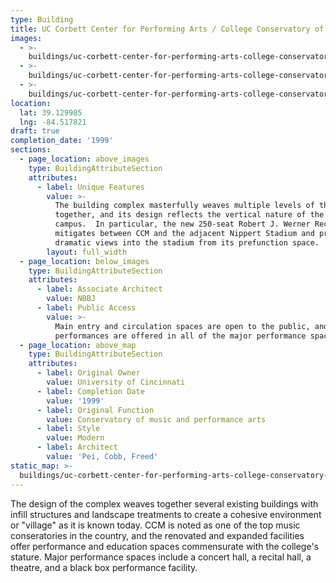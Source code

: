 ```yaml
---
type: Building
title: UC Corbett Center for Performing Arts / College Conservatory of Music
images:
  - >-
    buildings/uc-corbett-center-for-performing-arts-college-conservatory-of-music/uc-corbett-center-for-performing-arts-college-conservatory-of-music-0_v9aivm
  - >-
    buildings/uc-corbett-center-for-performing-arts-college-conservatory-of-music/uc-corbett-center-for-performing-arts-college-conservatory-of-music-1_czvim2
  - >-
    buildings/uc-corbett-center-for-performing-arts-college-conservatory-of-music/uc-corbett-center-for-performing-arts-college-conservatory-of-music-2_o0eegr
location:
  lat: 39.129985
  lng: -84.517821
draft: true
completion_date: '1999'
sections:
  - page_location: above_images
    type: BuildingAttributeSection
    attributes:
      - label: Unique Features
        value: >-
          The building complex masterfully weaves multiple levels of the camput
          together, and its design reflects the vertical nature of the UC
          campus.  In particular, the new 250-seat Robert J. Werner Recital Hall
          mitigates between CCM and the adjacent Nippert Stadium and provides
          dramatic views into the stadium from its prefunction space.
        layout: full_width
  - page_location: below_images
    type: BuildingAttributeSection
    attributes:
      - label: Associate Architect
        value: NBBJ
      - label: Public Access
        value: >-
          Main entry and circulation spaces are open to the public, and paid
          performances are offered in all of the major performance spaces.
  - page_location: above_map
    type: BuildingAttributeSection
    attributes:
      - label: Original Owner
        value: University of Cincinnati
      - label: Completion Date
        value: '1999'
      - label: Original Function
        value: Conservatory of music and performance arts
      - label: Style
        value: Modern
      - label: Architect
        value: 'Pei, Cobb, Freed'
static_map: >-
  buildings/uc-corbett-center-for-performing-arts-college-conservatory-of-music/static-map_q3mcqb
---
```


The design of the complex weaves together several existing buildings with infill structures and landscape treatments to create a cohesive environment or "village" as it is known today. CCM is noted as one of the top music conseratories in the country, and the renovated and expanded facilities offer performance and education spaces commensurate with the college's stature. Major performance spaces include a concert hall, a recital hall, a theatre, and a black box performance facility.
